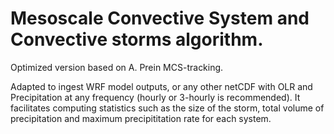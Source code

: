 # Mesoscale Convective System and Convective storms algorithm.
Optimized version based on A. Prein MCS-tracking.

Adapted to ingest WRF model outputs, or any other netCDF with OLR and Precipitation at any frequency (hourly or 3-hourly is recommended). 
It facilitates computing statistics such as the size of the storm, total volume of precipitation and maximum precipititation rate for each system.